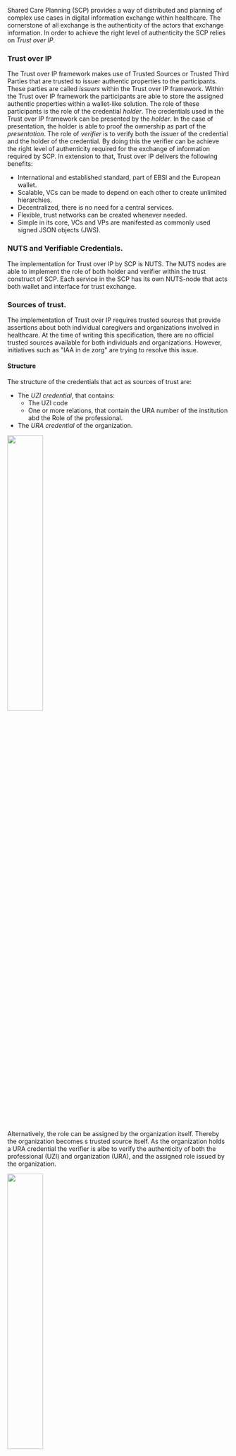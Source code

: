 Shared Care Planning (SCP) provides a way of distributed and planning of complex use cases in digital information exchange within healthcare. The cornerstone of all exchange is the authenticity of the actors that exchange information. In order to achieve the right level of authenticity the SCP relies on *Trust over IP*.

### Trust over IP
The Trust over IP framework makes use of Trusted Sources or Trusted Third Parties that are trusted to issuer authentic properties to the participants. These parties are called *issuers* within the Trust over IP framework. Within the Trust over IP framework the participants are able to store the assigned authentic properties within a wallet-like solution. The role of these participants is the role of the credential *holder*.  The credentials used in the Trust over IP framework can be presented by the *holder*. In the case of presentation, the holder is able to proof the ownership as part of the *presentation*. The role of *verifier* is to verify both the issuer of the credential and the holder of the credential. By doing this the verifier can be achieve the right level of authenticity required for the exchange of information required by SCP. In extension to that, Trust over IP delivers the following benefits:
* International and established standard, part of EBSI and the European wallet.
* Scalable, VCs can be made to depend on each other to create unlimited hierarchies.
* Decentralized, there is no need for a central services.
* Flexible, trust networks can be created whenever needed.
* Simple in its core, VCs and VPs are manifested as commonly used signed JSON objects (JWS).

### NUTS and Verifiable Credentials.
The implementation for Trust over IP by SCP is NUTS. The NUTS nodes are able to implement the role of both holder and verifier within the trust construct of SCP. Each service in the SCP has its own NUTS-node that acts both wallet and interface for trust exchange. 

### Sources of trust.
The implementation of Trust over IP requires trusted sources that provide assertions about both individual caregivers and organizations involved in healthcare. At the time of writing this specification, there are no official trusted sources available for both individuals and organizations. However, initiatives such as "IAA in de zorg" are trying to resolve this issue.

#### Structure
The structure of the credentials that act as sources of trust are:
* The *UZI credential*, that contains:
  * The UZI code
  * One or more relations, that contain the URA number of the institution abd the Role of the professional.
* The *URA credential* of the organization.  

<img src="Trust_structure.png" width="40%" style="float: none"/>


Alternatively, the role can be assigned by the organization itself. Thereby the organization becomes s trusted source itself. As the organization holds a URA credential the verifier is albe to verify the authenticity of both the professional (UZI) and organization (URA), and the assigned role issued by the organization.  

<img src="Trust_structure_2.png" width="40%" style="float: none"/>


### Practical implementation
As the sources of trust are not available yet, we need to work with whatever is around right now. The tentative credential structure will be:

* The EmployeeCredential, represents a login of an employee by wrapping the id_token.
* The membership credentials is assigned to an organization by an issuer with the role "domain controller". 
* The Role credential is issued by the organization to the owner of the EmployeeCredential.

<img src="Trust_structure_now.png" width="40%" style="float: none"/>
